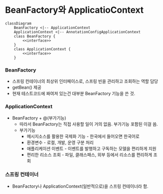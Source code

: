 # BeanFactory와 ApplicatioContext

```mermaid
classDiagram
    BeanFactory <|-- ApplicationContext
    ApplicationContext <|-- AnnotationConfigApplicationContext
    class BeanFactory {
        <<interface>>
    }
    class ApplicationContext {
        <<interface>>
    }
```

### BeanFactory
* 스프링 컨테이너의 최상위 인터페이스로, 스프링 빈을 관리하고 조회하는 역할 담당
* getBean() 제공
* 현재 테스트코드에 짜여져 있는건 대부분 BeanFactory 기능을 쓴 것.

### ApplicationContext
* BeanFactory + @(부가기능)
  * 따라서 BeanFactory는 직접 사용할 일이 거의 없음. 부가기능 포함된 이걸 씀.
  * 부가기능
    * 메시지소스를 활용한 국제화 기능 - 한국에서 들어오면 한국어로
    * 환경변수 - 로컬, 개발, 운영 구분 처리
    * 애플리케이션 이벤트 - 이벤트를 발행하고 구독하는 모델을 편리하게 지원
    * 편리한 리소스 조회 - 파일, 클래스패스, 외부 등에서 리소스를 편리하게 조회

### 스프링 컨테이너
* BeanFactory나 ApplicationContext(일반적으로)을 스프링 컨테이너라 함.
